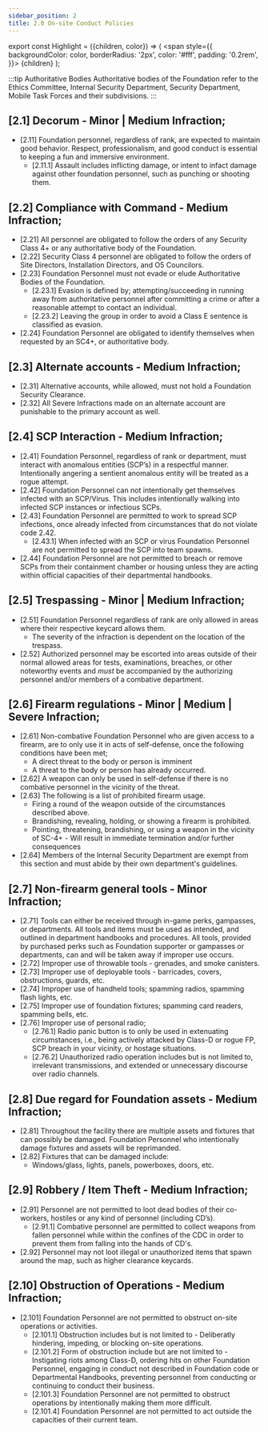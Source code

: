 ```yaml
---
sidebar_position: 2
title: 2.0 On-site Conduct Policies
---
```


export const Highlight = ({children, color}) => (
<span
style={{
      backgroundColor: color,
      borderRadius: '2px',
      color: '#fff',
      padding: '0.2rem',
    }}>
{children}
</span>
);



:::tip Authoritative Bodies
Authoritative bodies of the Foundation refer to the <Highlight color="#3d9c1a">Ethics Committee</Highlight>, <Highlight color="#291c37">Internal Security Department</Highlight>, <Highlight color="#7a7d80">Security Department</Highlight>, <Highlight color="#3269a8">Mobile Task Forces</Highlight> and their subdivisions.
:::

## [2.1] Decorum - <Highlight color="#403f3d">Minor</Highlight> | <Highlight color="#c29429">Medium</Highlight> Infraction;
- [2.11] Foundation personnel, regardless of rank, are expected to maintain good behavior. Respect, professionalism, and good conduct is essential to keeping a fun and immersive environment.
  - [2.11.1] Assault includes inflicting damage, or intent to infact damage against other foundation personnel, such as punching or shooting them.

## [2.2] Compliance with Command - <Highlight color="#c29429">Medium Infraction</Highlight>;
- [2.21] All personnel are obligated to follow the orders of any Security Class 4+ or any authoritative body of the Foundation. 
- [2.22] Security Class 4 personnel are obligated to follow the orders of Site Directors, Installation Directors, and O5 Councilors. 
- [2.23]  Foundation Personnel must not evade or elude Authoritative Bodies of the Foundation.
  - [2.23.1] Evasion is defined by; attempting/succeeding in running away from authoritative personnel after committing a crime or after a reasonable attempt to contact an individual. 
  - [2.23.2] Leaving the group in order to avoid a Class E sentence is classified as evasion. 
- [2.24] Foundation Personnel are obligated to identify themselves when requested by an SC4+, or authoritative body.

## [2.3] Alternate accounts - <Highlight color="#c29429">Medium Infraction</Highlight>;
- [2.31] Alternative accounts, while allowed, must not hold a Foundation Security Clearance. 
- [2.32] All Severe Infractions made on an alternate account are punishable to the primary account as well. 


## [2.4] SCP Interaction - <Highlight color="#c29429">Medium Infraction</Highlight>;
- [2.41] Foundation Personnel, regardless of rank or department, must interact with anomalous entities (SCP’s) in a respectful manner. Intentionally angering a sentient anomalous entity will be treated as a rogue attempt.
- [2.42] Foundation Personnel can not intentionally get themselves infected with an SCP/Virus. This includes intentionally walking into infected SCP instances or infectious SCPs.
- [2.43] Foundation Personnel are permitted to work to spread SCP infections, once already infected from circumstances that do not violate code 2.42.
  - [2.43.1] When infected with an SCP or virus Foundation Personnel are not permitted to spread the SCP into team spawns.
- [2.44] Foundation Personnel are not permitted to breach or remove SCPs from their containment chamber or housing unless they are acting within official capacities of their departmental handbooks.

## [2.5] Trespassing - <Highlight color="#403f3d">Minor</Highlight> | <Highlight color="#c29429">Medium Infraction</Highlight>;
- [2.51] Foundation Personnel regardless of rank are only allowed in areas where their respective keycard allows them. 
  - The severity of the infraction is dependent on the location of the trespass.
- [2.52] Authorized personnel may be escorted into areas outside of their normal allowed areas for tests, examinations, breaches, or other noteworthy events and *must* be accompanied by the authorizing personnel and/or members of a combative department. 

## [2.6] Firearm regulations - <Highlight color="#403f3d">Minor</Highlight> | <Highlight color="#c29429">Medium</Highlight> | <Highlight color="#e05122">Severe</Highlight> Infraction;
- [2.61] Non-combative Foundation Personnel who are given access to a firearm, are to only use it in acts of self-defense, once the following conditions have been met;
  - A direct threat to the body or person is imminent 
  - A threat to the body or person has already occurred. 
- [2.62] A weapon can only be used in self-defense if there is no combative personnel in the vicinity of the threat.
- [2.63] The following is a list of prohibited firearm usage. 
  - Firing a round of the weapon outside of the circumstances described above. 
  - Brandishing, revealing, holding, or showing a firearm is prohibited. 
  - Pointing, threatening, brandishing, or using a weapon in the vicinity of SC-4+ - Will result in immediate termination and/or further consequences
- [2.64] Members of the <Highlight color="#291c37">Internal Security Department</Highlight> are exempt from this section and must abide by their own department's guidelines.

## [2.7] Non-firearm general tools - <Highlight color="#403f3d">Minor Infraction</Highlight>;
- [2.71] Tools can either be received through in-game perks, gampasses, or departments. All tools and items must be used as intended, and outlined in department handbooks and procedures. All tools, provided by purchased perks such as Foundation supporter or gampasses or departments, can and will be taken away if improper use occurs.
- [2.72] Improper use of throwable tools - grenades, and smoke canisters. 
- [2.73] Improper use of deployable tools - barricades, covers, obstructions, guards, etc. 
- [2.74] Improper use of handheld tools; spamming radios, spamming flash lights, etc. 
- [2.75] Improper use of foundation fixtures; spamming card readers, spamming bells, etc.
- [2.76] Improper use of personal radio;
  - [2.76.1] Radio panic button is to only be used in extenuating circumstances, i.e., being actively attacked by Class-D or rogue FP, SCP breach in your vicinity, or hostage situations.
  - [2.76.2] Unauthorized radio operation includes but is not limited to, irrelevant transmissions, and extended or unnecessary discourse over radio channels.

## [2.8] Due regard for Foundation assets - <Highlight color="#c29429">Medium Infraction</Highlight>;
- [2.81] Throughout the facility there are multiple assets and fixtures that can possibly be damaged. Foundation Personnel who intentionally damage fixtures and assets will be reprimanded. 
- [2.82] Fixtures that can be damaged include:
  - Windows/glass, lights, panels, powerboxes, doors, etc.

## [2.9] Robbery / Item Theft - <Highlight color="#c29429">Medium Infraction</Highlight>;
- [2.91] Personnel are not permitted to loot dead bodies of their co-workers, hostiles or any kind of personnel (including CD’s).
  - [2.91.1] Combative personnel are permitted to collect weapons from fallen personnel while within the confines of the CDC in order to prevent them from falling into the hands of CD's.
- [2.92] Personnel may not loot illegal or unauthorized items that spawn around the map, such as higher clearance keycards.

## [2.10] Obstruction of Operations - <Highlight color="#c29429">Medium Infraction</Highlight>;
- [2.101] Foundation Personnel are not permitted to obstruct on-site operations or activities.
  - [2.101.1] Obstruction includes but is not limited to - Deliberatly hindering, impeding, or blocking on-site operations.
  - [2.101.2] Form of obstruction include but are not limited to - Instigating riots among Class-D, ordering hits on other Foundation Personnel, engaging in conduct not described in Foundation code or Departmental Handbooks, preventing personnel from conducting or continuing to conduct their business.
  - [2.101.3] Foundation Personnel are not permitted to obstruct operations by intentionally making them more difficult.
  - [2.101.4] Foundation Personnel are not permitted to act outside the capacities of their current team.